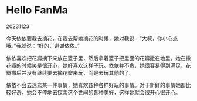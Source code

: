 # Hello FanMa 

20231123

今天依依要我去摘花，在我去帮她摘花的时候，她对我说：“大叔，你小心点哦。”我就说：“好的，谢谢依依。”

依依喜欢把花瓣摘下来放在篮子里，然后拿着篮子把里面的花瓣撒在地里。她在撒花瓣的时候笑是很开心，她好喜欢这样子玩。依依并不贪，她很容易得到满足，花瓣撒后并没有继续要去摘花瓣来玩，而是去玩其他的了。

依依不会去迷恋某一件事情，她喜欢各种各样好玩的事情。对于新鲜的事情她都比较好奇，她会不停地去探索这个世间的各种美好，这样她就会很开心很开心。